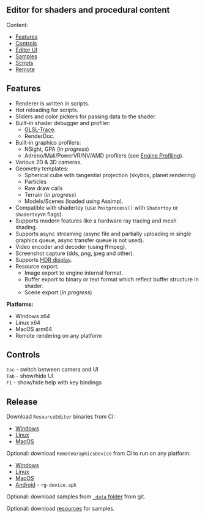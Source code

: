 ## Editor for shaders and procedural content

Content:
* [Features](#features)
* [Controls](#controls)
* [Editor UI](docs/EditorUI.md)
* [Samples](docs/Samples.md)
* [Scripts](docs/Scripts.md)
* [Remote](docs/Remote.md)


## Features

* Renderer is written in scripts.
* Hot reloading for scripts.
* Sliders and color pickers for passing data to the shader.
* Built-in shader debugger and profiler:
	- [GLSL-Trace](https://github.com/azhirnov/as-en/blob/dev/AE/engine/tools/res_pack/shader_trace/Readme.md).
	- RenderDoc.
* Built-in graphics profilers:
	- NSight, GPA (*in progress*)
	- Adreno/Mali/PowerVR/NV/AMD profilers (see [Engine Profiling](https://github.com/azhirnov/as-en/blob/dev/AE/docs/engine/Profiling.md)).
* Various 2D & 3D cameras.
* Geometry templates:
	- Spherical cube with tangential projection (skybox, planet rendering)
	- Particles
	- Raw draw calls
	- Terrain (*in progress*)
	- Models/Scenes (loaded using Assimp).
* Compatible with shadertoy (use `Postprocess()` with `Shadertoy` or `ShadertoyVR` flags).
* Supports modern features like a hardware ray tracing and mesh shading.
* Supports async streaming (async file and partially uploading in single graphics queue, async transfer queue is not used).
* Video encoder and decoder (using ffmpeg).
* Screenshot capture (dds, png, jpeg and other).
* Supports [HDR display](https://github.com/azhirnov/as-en/blob/dev/AE/docs/papers/HDR_Display.md).
* Resource export:
	- Image export to engine internal format.
	- Buffer export to binary or text format which reflect buffer structure in shader.
	- Scene export (*in progress*)

**Platforms:**<br/>
* Windows x64
* Linux x64
* MacOS arm64
* Remote rendering on any platform


## Controls

`Esc` - switch between camera and UI<br/>
`Tab` - show/hide UI<br/>
`F1` - show/hide help with key bindings<br/>


## Release

Download `ResourceEditor` binaries from CI:
* [Windows](https://github.com/azhirnov/as-en/actions/workflows/windows.yml)
* [Linux](https://github.com/azhirnov/as-en/actions/workflows/linux.yml)
* [MacOS](https://github.com/azhirnov/as-en/actions/workflows/macos.yml)

Optional: download `RemoteGraphicsDevice` from CI to run on any platform:
* [Windows](https://github.com/azhirnov/as-en/actions/workflows/windows.yml)
* [Linux](https://github.com/azhirnov/as-en/actions/workflows/linux.yml)
* [MacOS](https://github.com/azhirnov/as-en/actions/workflows/macos.yml)
* [Android](https://github.com/azhirnov/as-en/actions/workflows/android.yml) - `rg-device.apk`

Optional: download samples from [`_data` folder](https://github.com/azhirnov/as-en/tree/dev/AE/samples/res_editor/_data) from git.

Optional: download [resources](https://disk.yandex.ru/d/nbdf1UYipPV0CA) for samples.
